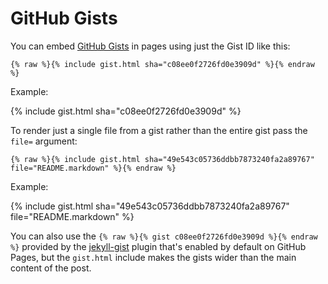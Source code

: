 GitHub Gists
============

You can embed [GitHub Gists](https://gist.github.com/) in pages using just the Gist ID like
this:

    {% raw %}{% include gist.html sha="c08ee0f2726fd0e3909d" %}{% endraw %}

Example:

{% include gist.html sha="c08ee0f2726fd0e3909d" %}

To render just a single file from a gist rather than the entire gist pass the
`file=` argument:

    {% raw %}{% include gist.html sha="49e543c05736ddbb7873240fa2a89767" file="README.markdown" %}{% endraw %}

Example:

{% include gist.html sha="49e543c05736ddbb7873240fa2a89767" file="README.markdown" %}

You can also use the `{% raw %}{% gist c08ee0f2726fd0e3909d %}{% endraw %}`
provided by the [jekyll-gist](https://github.com/jekyll/jekyll-gist) plugin
that's enabled by default on GitHub Pages, but the `gist.html` include makes
the gists wider than the main content of the post.
